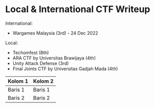 # Local & International CTF Writeup

International:
- Wargames Malaysia (3rd) - 24 Dec 2022

Local:
- Techomfest (8th)
- ARA CTF by Universitas Brawijaya (4th)
- Unity Attack Defense (3rd)
- Final Joints CTF by Universitas Gadjah Mada (4th)


| Kolom 1 | Kolom 2 |
|---------|---------|
| Baris 1 | Baris 1 |
| Baris 2 | Baris 2 |
